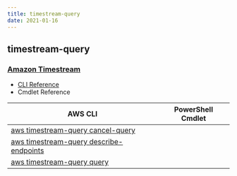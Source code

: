 ```yaml
---
title: timestream-query
date: 2021-01-16
---
```


## timestream-query

### [Amazon Timestream](https://aws.amazon.com/timestream/)

* [CLI Reference](https://docs.aws.amazon.com/cli/latest/reference/timestream-query/index.html)
* Cmdlet Reference

|AWS CLI|PowerShell Cmdlet|
|----|----|
|[aws timestream-query cancel-query](https://docs.aws.amazon.com/cli/latest/reference/timestream-query/cancel-query.html)||
|[aws timestream-query describe-endpoints](https://docs.aws.amazon.com/cli/latest/reference/timestream-query/describe-endpoints.html)||
|[aws timestream-query query](https://docs.aws.amazon.com/cli/latest/reference/timestream-query/query.html)||


